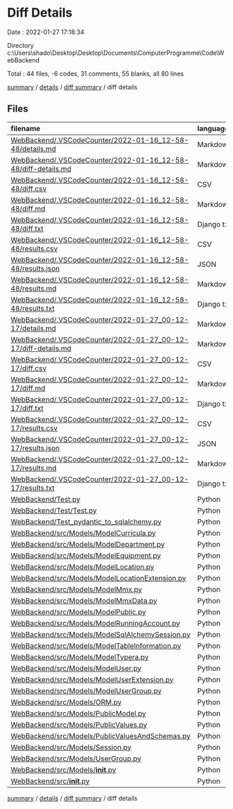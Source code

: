 # Diff Details

Date : 2022-01-27 17:18:34

Directory c:\Users\shado\Desktop\Desktop\Documents\ComputerProgramme\Code\WebBackend

Total : 44 files,  -6 codes, 31 comments, 55 blanks, all 80 lines

[summary](results.md) / [details](details.md) / [diff summary](diff.md) / diff details

## Files
| filename | language | code | comment | blank | total |
| :--- | :--- | ---: | ---: | ---: | ---: |
| [WebBackend/.VSCodeCounter/2022-01-16_12-58-48/details.md](/WebBackend/.VSCodeCounter/2022-01-16_12-58-48/details.md) | Markdown | -229 | 0 | -6 | -235 |
| [WebBackend/.VSCodeCounter/2022-01-16_12-58-48/diff-details.md](/WebBackend/.VSCodeCounter/2022-01-16_12-58-48/diff-details.md) | Markdown | -9 | 0 | -6 | -15 |
| [WebBackend/.VSCodeCounter/2022-01-16_12-58-48/diff.csv](/WebBackend/.VSCodeCounter/2022-01-16_12-58-48/diff.csv) | CSV | -2 | 0 | 0 | -2 |
| [WebBackend/.VSCodeCounter/2022-01-16_12-58-48/diff.md](/WebBackend/.VSCodeCounter/2022-01-16_12-58-48/diff.md) | Markdown | -12 | 0 | -7 | -19 |
| [WebBackend/.VSCodeCounter/2022-01-16_12-58-48/diff.txt](/WebBackend/.VSCodeCounter/2022-01-16_12-58-48/diff.txt) | Django txt | -19 | 0 | -3 | -22 |
| [WebBackend/.VSCodeCounter/2022-01-16_12-58-48/results.csv](/WebBackend/.VSCodeCounter/2022-01-16_12-58-48/results.csv) | CSV | -222 | 0 | 0 | -222 |
| [WebBackend/.VSCodeCounter/2022-01-16_12-58-48/results.json](/WebBackend/.VSCodeCounter/2022-01-16_12-58-48/results.json) | JSON | -1 | 0 | 0 | -1 |
| [WebBackend/.VSCodeCounter/2022-01-16_12-58-48/results.md](/WebBackend/.VSCodeCounter/2022-01-16_12-58-48/results.md) | Markdown | -33 | 0 | -7 | -40 |
| [WebBackend/.VSCodeCounter/2022-01-16_12-58-48/results.txt](/WebBackend/.VSCodeCounter/2022-01-16_12-58-48/results.txt) | Django txt | -260 | 0 | -3 | -263 |
| [WebBackend/.VSCodeCounter/2022-01-27_00-12-17/details.md](/WebBackend/.VSCodeCounter/2022-01-27_00-12-17/details.md) | Markdown | 96 | 0 | 6 | 102 |
| [WebBackend/.VSCodeCounter/2022-01-27_00-12-17/diff-details.md](/WebBackend/.VSCodeCounter/2022-01-27_00-12-17/diff-details.md) | Markdown | 28 | 0 | 6 | 34 |
| [WebBackend/.VSCodeCounter/2022-01-27_00-12-17/diff.csv](/WebBackend/.VSCodeCounter/2022-01-27_00-12-17/diff.csv) | CSV | 21 | 0 | 0 | 21 |
| [WebBackend/.VSCodeCounter/2022-01-27_00-12-17/diff.md](/WebBackend/.VSCodeCounter/2022-01-27_00-12-17/diff.md) | Markdown | 22 | 0 | 7 | 29 |
| [WebBackend/.VSCodeCounter/2022-01-27_00-12-17/diff.txt](/WebBackend/.VSCodeCounter/2022-01-27_00-12-17/diff.txt) | Django txt | 48 | 0 | 3 | 51 |
| [WebBackend/.VSCodeCounter/2022-01-27_00-12-17/results.csv](/WebBackend/.VSCodeCounter/2022-01-27_00-12-17/results.csv) | CSV | 89 | 0 | 0 | 89 |
| [WebBackend/.VSCodeCounter/2022-01-27_00-12-17/results.json](/WebBackend/.VSCodeCounter/2022-01-27_00-12-17/results.json) | JSON | 1 | 0 | 0 | 1 |
| [WebBackend/.VSCodeCounter/2022-01-27_00-12-17/results.md](/WebBackend/.VSCodeCounter/2022-01-27_00-12-17/results.md) | Markdown | 38 | 0 | 7 | 45 |
| [WebBackend/.VSCodeCounter/2022-01-27_00-12-17/results.txt](/WebBackend/.VSCodeCounter/2022-01-27_00-12-17/results.txt) | Django txt | 132 | 0 | 3 | 135 |
| [WebBackend/Test.py](/WebBackend/Test.py) | Python | 58 | 18 | 2 | 78 |
| [WebBackend/Test/Test.py](/WebBackend/Test/Test.py) | Python | -3 | 0 | 0 | -3 |
| [WebBackend/Test_pydantic_to_sqlalchemy.py](/WebBackend/Test_pydantic_to_sqlalchemy.py) | Python | -68 | -11 | -2 | -81 |
| [WebBackend/src/Models/ModelCurricula.py](/WebBackend/src/Models/ModelCurricula.py) | Python | -1 | 0 | 0 | -1 |
| [WebBackend/src/Models/ModelDepartment.py](/WebBackend/src/Models/ModelDepartment.py) | Python | -1 | 0 | 0 | -1 |
| [WebBackend/src/Models/ModelEquipment.py](/WebBackend/src/Models/ModelEquipment.py) | Python | -1 | 0 | 1 | 0 |
| [WebBackend/src/Models/ModelLocation.py](/WebBackend/src/Models/ModelLocation.py) | Python | -118 | 0 | -23 | -141 |
| [WebBackend/src/Models/ModelLocationExtension.py](/WebBackend/src/Models/ModelLocationExtension.py) | Python | 136 | 11 | 32 | 179 |
| [WebBackend/src/Models/ModelMmx.py](/WebBackend/src/Models/ModelMmx.py) | Python | -49 | 0 | -24 | -73 |
| [WebBackend/src/Models/ModelMmxData.py](/WebBackend/src/Models/ModelMmxData.py) | Python | 75 | 11 | 32 | 118 |
| [WebBackend/src/Models/ModelPublic.py](/WebBackend/src/Models/ModelPublic.py) | Python | -129 | -27 | -15 | -171 |
| [WebBackend/src/Models/ModelRunningAccount.py](/WebBackend/src/Models/ModelRunningAccount.py) | Python | 34 | 0 | 13 | 47 |
| [WebBackend/src/Models/ModelSqlAlchemySession.py](/WebBackend/src/Models/ModelSqlAlchemySession.py) | Python | 68 | 12 | 27 | 107 |
| [WebBackend/src/Models/ModelTableInformation.py](/WebBackend/src/Models/ModelTableInformation.py) | Python | -9 | 0 | 1 | -8 |
| [WebBackend/src/Models/ModelTypera.py](/WebBackend/src/Models/ModelTypera.py) | Python | -1 | 0 | 1 | 0 |
| [WebBackend/src/Models/ModelUser.py](/WebBackend/src/Models/ModelUser.py) | Python | -66 | 0 | -20 | -86 |
| [WebBackend/src/Models/ModelUserExtension.py](/WebBackend/src/Models/ModelUserExtension.py) | Python | 85 | 11 | 29 | 125 |
| [WebBackend/src/Models/ModelUserGroup.py](/WebBackend/src/Models/ModelUserGroup.py) | Python | -42 | -11 | -17 | -70 |
| [WebBackend/src/Models/ORM.py](/WebBackend/src/Models/ORM.py) | Python | -50 | 0 | -11 | -61 |
| [WebBackend/src/Models/PublicModel.py](/WebBackend/src/Models/PublicModel.py) | Python | 128 | 27 | 15 | 170 |
| [WebBackend/src/Models/PublicValues.py](/WebBackend/src/Models/PublicValues.py) | Python | -3 | -11 | -1 | -15 |
| [WebBackend/src/Models/PublicValuesAndSchemas.py](/WebBackend/src/Models/PublicValuesAndSchemas.py) | Python | 93 | 14 | 21 | 128 |
| [WebBackend/src/Models/Session.py](/WebBackend/src/Models/Session.py) | Python | -76 | -12 | -24 | -112 |
| [WebBackend/src/Models/UserGroup.py](/WebBackend/src/Models/UserGroup.py) | Python | 42 | 11 | 17 | 70 |
| [WebBackend/src/Models/__init__.py](/WebBackend/src/Models/__init__.py) | Python | 207 | 0 | 2 | 209 |
| [WebBackend/src/__init__.py](/WebBackend/src/__init__.py) | Python | -3 | -12 | -1 | -16 |

[summary](results.md) / [details](details.md) / [diff summary](diff.md) / diff details